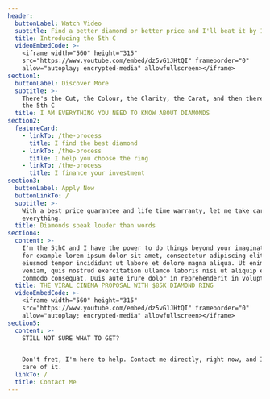 ```yaml
---
header:
  buttonLabel: Watch Video
  subtitle: Find a better diamond or better price and I'll beat it by 10%
  title: Introducing the 5th C
  videoEmbedCode: >-
    <iframe width="560" height="315"
    src="https://www.youtube.com/embed/dz5vG1JHtQI" frameborder="0"
    allow="autoplay; encrypted-media" allowfullscreen></iframe>
section1:
  buttonLabel: Discover More
  subtitle: >-
    There's the Cut, the Colour, the Clarity, the Carat, and then there's me,
    the 5th C
  title: I AM EVERYTHING YOU NEED TO KNOW ABOUT DIAMONDS
section2:
  featureCard:
    - linkTo: /the-process
      title: I find the best diamond
    - linkTo: /the-process
      title: I help you choose the ring
    - linkTo: /the-process
      title: I finance your investment
section3:
  buttonLabel: Apply Now
  buttonLinkTo: /
  subtitle: >-
    With a best price guarantee and life time warranty, let me take care of
    everything.
  title: Diamonds speak louder than words
section4:
  content: >-
    I'm the 5thC and I have the power to do things beyond your imagination. Take
    for example lorem ipsum dolor sit amet, consectetur adipiscing elit, sed do
    eiusmod tempor incididunt ut labore et dolore magna aliqua. Ut enim ad minim
    veniam, quis nostrud exercitation ullamco laboris nisi ut aliquip ex ea
    commodo consequat. Duis aute irure dolor in reprehenderit in voluptate vel
  title: THE VIRAL CINEMA PROPOSAL WITH $85K DIAMOND RING
  videoEmbedCode: >-
    <iframe width="560" height="315"
    src="https://www.youtube.com/embed/dz5vG1JHtQI" frameborder="0"
    allow="autoplay; encrypted-media" allowfullscreen></iframe>
section5:
  content: >-
    STILL NOT SURE WHAT TO GET?


    Don't fret, I'm here to help. Contact me directly, right now, and I'll take
    care of it.
  linkTo: /
  title: Contact Me
---
```


